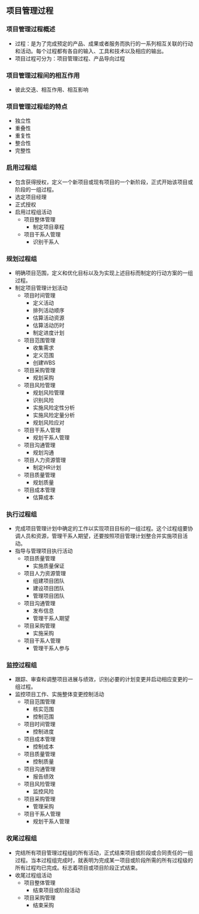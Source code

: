 ## 项目管理过程
### 项目管理过程概述
* 过程：是为了完成预定的产品、成果或者服务而执行的一系列相互关联的行动和活动。每个过程都有各自的输入、工具和技术以及相应的输出。
* 项目过程可分为：项目管理过程、产品导向过程

### 项目管理过程间的相互作用
* 彼此交迭、相互作用、相互影响

### 项目管理过程组的特点
* 独立性
* 重叠性
* 重复性
* 整合性
* 完整性

### 启用过程组
* 包含获得授权，定义一个新项目或现有项目的一个新阶段，正式开始该项目或阶段的一组过程。
* 选定项目经理
* 正式授权
* 启用过程组活动
  - 项目整体管理
    - 制定项目章程
  - 项目干系人管理
    - 识别干系人

### 规划过程组
* 明确项目范围，定义和优化目标以及为实现上述目标而制定的行动方案的一组过程。
* 制定项目管理计划活动
  - 项目时间管理
    - 定义活动
    - 排列活动顺序
    - 估算活动资源
    - 估算活动历时
    - 制定进度计划
  - 项目范围管理
    - 收集需求
    - 定义范围
    - 创建WBS
  - 项目采购管理
    - 规划采购
  - 项目风险管理
    - 规划风险管理
    - 识别风险
    - 实施风险定性分析
    - 实施风险定量分析
    - 规划风险应对
  - 项目干系人管理
    - 规划干系人管理
  - 项目沟通管理
    - 规划沟通
  - 项目人力资源管理
    - 制定HR计划
  - 项目质量管理
    - 规划质量
  - 项目成本管理
    - 估算成本

### 执行过程组
* 完成项目管理计划中确定的工作以实现项目目标的一组过程。这个过程组要协调人员和资源，管理干系人期望，还要按照项目管理计划整合并实施项目活动。
* 指导与管理项目执行活动
  - 项目质量管理
    - 实施质量保证
  - 项目人力资源管理
    - 组建项目团队
    - 建设项目团队
    - 管理项目团队
  - 项目沟通管理
    - 发布信息
    - 管理干系人期望
  - 项目采购管理
    - 实施采购
  - 项目干系人管理
    - 管理干系人参与

### 监控过程组
* 跟踪、审查和调整项目进展与绩效，识别必要的计划变更并启动相应变更的一组过程。
* 监控项目工作、实施整体变更控制活动
  - 项目范围管理
    - 核实范围
    - 控制范围
  - 项目时间管理
    - 控制进度
  - 项目成本管理
    - 控制成本
  - 项目质量管理
    - 控制质量
  - 项目沟通管理
    - 报告绩效
  - 项目风险管理
    - 监控风险
  - 项目采购管理
    - 管理采购
  - 项目干系人管理
    - 规划干系人管理

### 收尾过程组
* 完结所有项目管理过程组的所有活动，正式结束项目或阶段或合同责任的一组过程。当本过程组完成时，就表明为完成某一项目或阶段所需的所有过程级的所有过程均已完成。标志着项目或项目阶段正式结束。
* 收尾过程组活动
  - 项目整体管理
    - 结束项目或阶段活动
  - 项目采购管理
    - 结束采购
